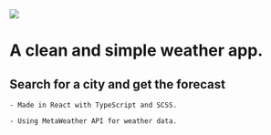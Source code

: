 <img src="https://media.giphy.com/media/QRhtqYeEywJI4/giphy.gif" />

# A clean and simple weather app.

## Search for a city and get the forecast

```
- Made in React with TypeScript and SCSS.

- Using MetaWeather API for weather data.
```
